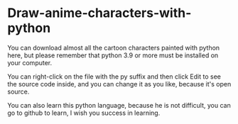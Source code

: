 # Draw-anime-characters-with-python
You can download almost all the cartoon characters painted with python here, 
but please remember that python 3.9 or more must be installed on your computer.

You can right-click on the file with the py suffix and then click Edit to see the source code inside, 
and you can change it as you like,
because it's open source.

You can also learn this python language, 
because he is not difficult, 
you can go to github to learn,
I wish you success in learning.
